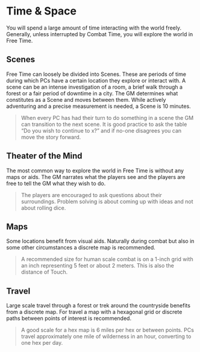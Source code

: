 # Time & Space

You will spend a large amount of time interacting with the world freely. Generally, unless interrupted by Combat Time, you will explore the world in Free Time.

## Scenes
Free Time can loosely be divided into Scenes. These are periods of time during which PCs have a certain location they explore or interact with. A scene can be an intense investigation of a room, a brief walk through a forest or a fair period of downtime in a city. The GM determines what constitutes as a Scene and moves between them. While actively adventuring and a precise measurement is needed, a Scene is 10 minutes.

> When every PC has had their turn to do something in a scene the GM can transition to the next scene. It is good practice to ask the table “Do you wish to continue to x?” and if no-one disagrees you can move the story forward.

## Theater of the Mind
The most common way to explore the world in Free Time is without any maps or aids. The GM narrates what  the players see and the players are free to tell the GM what they wish to do. 

> The players are encouraged to ask questions about their surroundings. Problem solving is about coming up with ideas and not about rolling dice.

## Maps
Some locations benefit from visual aids. Naturally during combat but also in some other circumstances a discrete map is recommended.

> A recommended size for human scale combat is on a 1-inch grid with an inch representing 5 feet or about 2 meters. This is also the distance of Touch.

## Travel
Large scale travel through a forest or trek around the countryside benefits from a discrete map. For travel a map with a hexagonal grid or discrete paths between points of interest is recommended.

> A good scale for a hex map is 6 miles per hex or between points. PCs travel approximately one mile of wilderness in an hour, converting to one hex per day.
